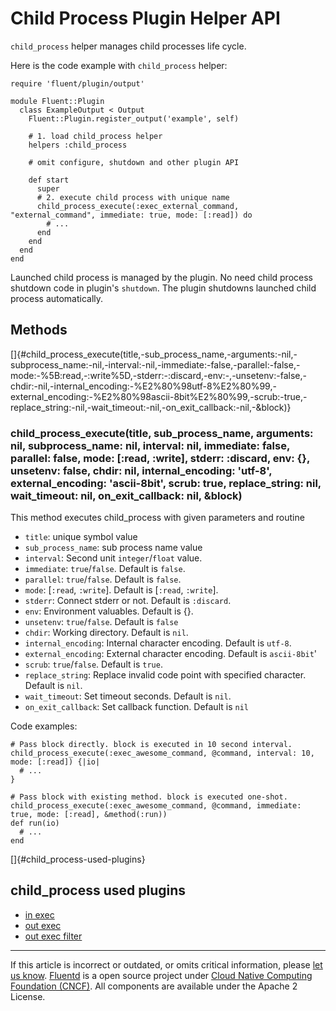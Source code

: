 # Child Process Plugin Helper API

`child_process` helper manages child processes life cycle.

Here is the code example with `child_process` helper:

``` {.CodeRay}
require 'fluent/plugin/output'

module Fluent::Plugin
  class ExampleOutput < Output
    Fluent::Plugin.register_output('example', self)

    # 1. load child_process helper
    helpers :child_process

    # omit configure, shutdown and other plugin API

    def start
      super
      # 2. execute child process with unique name
      child_process_execute(:exec_external_command, "external_command", immediate: true, mode: [:read]) do
        # ...
      end
    end
  end
end
```

Launched child process is managed by the plugin. No need child process
shutdown code in plugin's `shutdown`. The plugin shutdowns launched
child process automatically.


## Methods

[]{#child_process_execute(title,-sub_process_name,-arguments:-nil,-subprocess_name:-nil,-interval:-nil,-immediate:-false,-parallel:-false,-mode:-%5B:read,-:write%5D,-stderr:-:discard,-env:-,-unsetenv:-false,-chdir:-nil,-internal_encoding:-%E2%80%98utf-8%E2%80%99,-external_encoding:-%E2%80%98ascii-8bit%E2%80%99,-scrub:-true,-replace_string:-nil,-wait_timeout:-nil,-on_exit_callback:-nil,-&block)}

### child\_process\_execute(title, sub\_process\_name, arguments: nil, subprocess\_name: nil, interval: nil, immediate: false, parallel: false, mode: \[:read, :write\], stderr: :discard, env: {}, unsetenv: false, chdir: nil, internal\_encoding: 'utf-8', external\_encoding: 'ascii-8bit', scrub: true, replace\_string: nil, wait\_timeout: nil, on\_exit\_callback: nil, &block)

This method executes child\_process with given parameters and routine

-   `title`: unique symbol value
-   `sub_process_name`: sub process name value
-   `interval`: Second unit `integer`/`float` value.
-   `immediate`: `true`/`false`. Default is `false`.
-   `parallel`: `true`/`false`. Default is `false`.
-   `mode`: \[`:read`, `:write`\]. Default is \[`:read`, `:write`\].
-   `stderr`: Connect stderr or not. Default is `:discard`.
-   `env`: Environment valuables. Default is {}.
-   `unsetenv`: `true`/`false`. Default is `false`
-   `chdir`: Working directory. Default is `nil`.
-   `internal_encoding`: Internal character encoding. Default is
    `utf-8`.
-   `external_encoding`: External character encoding. Default is
    `ascii-8bit`\'
-   `scrub`: `true`/`false`. Default is `true`.
-   `replace_string`: Replace invalid code point with specified
    character. Default is `nil`.
-   `wait_timeout`: Set timeout seconds. Default is `nil`.
-   `on_exit_callback`: Set callback function. Default is `nil`

Code examples:

``` {.CodeRay}
# Pass block directly. block is executed in 10 second interval.
child_process_execute(:exec_awesome_command, @command, interval: 10, mode: [:read]) {|io|
  # ...
}

# Pass block with existing method. block is executed one-shot.
child_process_execute(:exec_awesome_command, @command, immediate: true, mode: [:read], &method(:run))
def run(io)
  # ...
end
```

[]{#child_process-used-plugins}

child\_process used plugins
---------------------------

-   [in exec](/articles/in_exec.md)
-   [out exec](/articles/out_exec.md)
-   [out exec filter](/articles/out_exec_filter.md)


------------------------------------------------------------------------

If this article is incorrect or outdated, or omits critical information,
please [let us know](https://github.com/fluent/fluentd-docs/issues?state=open).
[Fluentd](http://www.fluentd.org/) is a open source project under [Cloud
Native Computing Foundation (CNCF)](https://cncf.io/). All components
are available under the Apache 2 License.

